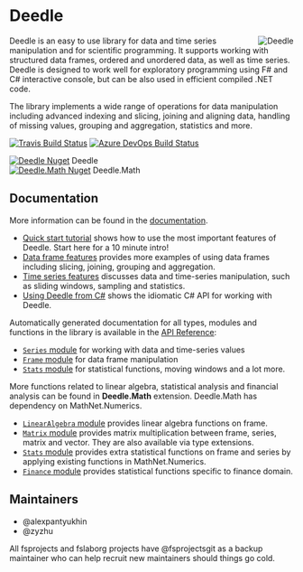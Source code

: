 Deedle 
======
<img align="right" src="https://github.com/fslaborg/Deedle/raw/master/docs/files/images/logo.png" alt="Deedle" />

Deedle is an easy to use library for data and time series manipulation and for scientific programming. It supports working with structured data frames, ordered and unordered data, as well as time series. Deedle is designed to work well for exploratory programming using F# and C# interactive console, but can be also used in efficient compiled .NET code.

The library implements a wide range of operations for data manipulation including advanced indexing and slicing, joining and aligning data, handling of missing values, grouping and aggregation, statistics and more.

[![Travis Build Status](https://api.travis-ci.org/fslaborg/Deedle.svg?branch=master)](https://travis-ci.org/fslaborg/Deedle) 
[![Azure DevOps Build Status](https://dev.azure.com/deedlefslab/Deedle/_apis/build/status/fslaborg.Deedle?branchName=master)](https://dev.azure.com/deedlefslab/Deedle/_build/latest?definitionId=1&branchName=master)

[![Deedle Nuget](https://buildstats.info/nuget/Deedle)](https://www.nuget.org/packages/Deedle/) Deedle  
[![Deedle.Math Nuget](https://buildstats.info/nuget/Deedle.Math)](https://www.nuget.org/packages/Deedle.Math/) Deedle.Math

Documentation
-------------

More information can be found in the [documentation](http://fslab.org/Deedle/).

 * [Quick start tutorial](http://fslab.org/Deedle/tutorial.html) shows how to use the most important 
   features of Deedle. Start here for a 10 minute intro!
 * [Data frame features](http://fslab.org/Deedle/frame.html) provides more examples of using data frames including slicing, joining, grouping and aggregation.
 * [Time series features](http://fslab.org/Deedle/series.html) discusses data and time-series manipulation, such as sliding windows, sampling and statistics.
 * [Using Deedle from C#](http://fslab.org/Deedle/csharpintro.html) shows the idiomatic C# API for working with Deedle.

Automatically generated documentation for all types, modules and functions in the library 
is available in the [API Reference](http://fslab.org/Deedle/reference/index.html):

 * [`Series` module](http://fslab.org/Deedle/reference/deedle-seriesmodule.html) for working with data and time-series values
 * [`Frame` module](http://fslab.org/Deedle/reference/deedle-framemodule.html) for data frame manipulation
 * [`Stats` module](http://fslab.org/Deedle/reference/deedle-stats.html) for statistical functions, moving windows and a lot more.

More functions related to linear algebra, statistical analysis and financial analysis can be found in **Deedle.Math** extension. Deedle.Math has dependency on MathNet.Numerics.
 * [`LinearAlgebra` module](http://fslab.org/Deedle/reference/deedle-math-linearalgebra.html) provides linear algebra functions on frame.
 * [`Matrix` module](http://fslab.org/Deedle/reference/deedle-math-matrix.html) provides matrix multiplication between frame, series, matrix and vector. They are also available via type extensions.
 * [`Stats` module](http://fslab.org/Deedle/reference/deedle-math-stats.html) provides extra statistical functions on frame and series by applying existing functions in MathNet.Numerics.
 * [`Finance` module](http://fslab.org/Deedle/reference/deedle-math-finance.html) provides statistical functions specific to finance domain.  

Maintainers
-----------

* @alexpantyukhin
* @zyzhu 

All fsprojects and fslaborg projects have @fsprojectsgit as a backup maintainer who can help recruit new maintainers should things go cold.


